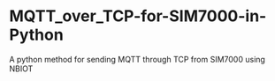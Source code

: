 # MQTT_over_TCP-for-SIM7000-in-Python
A python method for sending MQTT through TCP from SIM7000 using NBIOT
